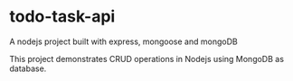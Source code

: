 # todo-task-api
A nodejs project built with express, mongoose and mongoDB

This project demonstrates CRUD operations in Nodejs using MongoDB as database.
